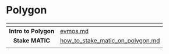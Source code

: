 # Polygon

<table data-view="cards"><thead><tr><th align="center"></th><th data-hidden data-card-target data-type="content-ref"></th></tr></thead><tbody><tr><td align="center"><strong>Intro to Polygon</strong></td><td><a href="evmos.md">evmos.md</a></td></tr><tr><td align="center"><strong>Stake MATIC</strong></td><td><a href="how_to_stake_matic_on_polygon.md">how_to_stake_matic_on_polygon.md</a></td></tr><tr><td align="center"></td><td></td></tr></tbody></table>
